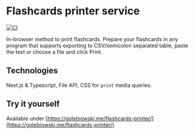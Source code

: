 # Flashcards printer service

[![CI](https://github.com/mgolebiowski/flashcards-printer/actions/workflows/main.yml/badge.svg)](https://github.com/mgolebiowski/flashcards-printer/actions/workflows/main.yml)

In-browser method to print flashcards. Prepare your flashcards in any program that supports exporting to CSV/semicolon separated table, paste the text or choose a file and click Print.

## Technologies

Next.js & Typescript, File API, CSS for `print` media queries.

## Try it yourself

Available under [https://golebiowski.me/flashcards-printer/](https://golebiowski.me/flashcards-printer/)